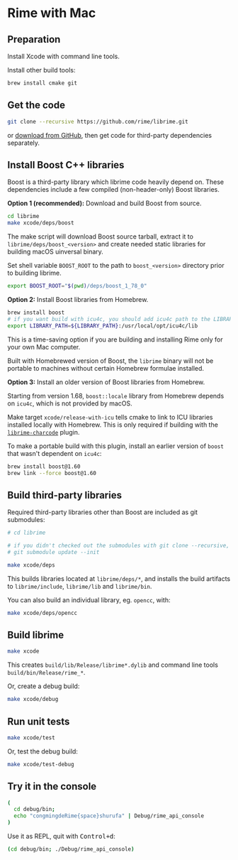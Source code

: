 # Rime with Mac

## Preparation

Install Xcode with command line tools.

Install other build tools:

``` sh
brew install cmake git
```

## Get the code

``` sh
git clone --recursive https://github.com/rime/librime.git
```
or [download from GitHub](https://github.com/rime/librime), then get code for
third-party dependencies separately.

## Install Boost C++ libraries

Boost is a third-party library which librime code heavily depend on.
These dependencies include a few compiled (non-header-only) Boost libraries.

**Option 1 (recommended):** Download and build Boost from source.

``` sh
cd librime
make xcode/deps/boost
```

The make script will download Boost source tarball, extract it to
`librime/deps/boost_<version>` and create needed static libraries
for building macOS uinversal binary.

Set shell variable `BOOST_ROOT` to the path to `boost_<version>` directory prior
to building librime.

``` sh
export BOOST_ROOT="$(pwd)/deps/boost_1_78_0"
```

**Option 2:** Install Boost libraries from Homebrew.

``` sh
brew install boost
# if you want build with icu4c, you should add icu4c path to the LIBRARY_PATH
export LIBRARY_PATH=${LIBRARY_PATH}:/usr/local/opt/icu4c/lib
```

This is a time-saving option if you are building and installing Rime only for your
own Mac computer.

Built with Homebrewed version of Boost, the `librime` binary will not be
portable to machines without certain Homebrew formulae installed.

**Option 3:** Install an older version of Boost libraries from Homebrew.

Starting from version 1.68, `boost::locale` library from Homebrew depends on
`icu4c`, which is not provided by macOS.

Make target `xcode/release-with-icu` tells cmake to link to ICU libraries
installed locally with Homebrew. This is only required if building with the
[`librime-charcode`](https://github.com/rime/librime-charcode) plugin.

To make a portable build with this plugin, install an earlier version of
`boost` that wasn't dependent on `icu4c`:

``` sh
brew install boost@1.60
brew link --force boost@1.60
```

## Build third-party libraries

Required third-party libraries other than Boost are included as git submodules:

``` sh
# cd librime

# if you didn't checked out the submodules with git clone --recursive, now do:
# git submodule update --init

make xcode/deps
```

This builds libraries located at `librime/deps/*`, and installs the build
artifacts to `librime/include`, `librime/lib` and `librime/bin`.

You can also build an individual library, eg. `opencc`, with:

``` sh
make xcode/deps/opencc
```

## Build librime

``` sh
make xcode
```
This creates `build/lib/Release/librime*.dylib` and command line tools
`build/bin/Release/rime_*`.

Or, create a debug build:

``` sh
make xcode/debug
```

## Run unit tests

``` sh
make xcode/test
```

Or, test the debug build:

``` sh
make xcode/test-debug
```

## Try it in the console

``` sh
(
  cd debug/bin;
  echo "congmingdeRime{space}shurufa" | Debug/rime_api_console
)
```

Use it as REPL, quit with <kbd>Control+d</kbd>:

``` sh
(cd debug/bin; ./Debug/rime_api_console)
```
